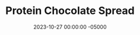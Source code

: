 ---
layout: post
title:  "Protein Chocolate Spread"
date:   2023-10-27 00:00:00 -05000
categories: 
- Recipes
- Sauces, etc.
permalink: /recipes/protein-chocolate-spread
image: /assets/Food/Spreads, Sauces, Toppings/Protein Choc/protein-choc-cover.jpg
ing: proteinchoc-ing
facts: proteinchoc-facts
Prep: 5
Rest: 
Cook: 
Source1: 
Source2: 
tags: 
- peanut butter chocolate
- chocolate peanut butter
- protein
- whey
- applesauce
- unsweetened applesauce
- nut butter
- peanut
- peanut butter
- cocoa powder
- spread
- chocolate
- casein
- protein bite
- oat flour
- gluten free
- oats
- ball
- cookie dough
- brownie
- nutella
Description: I'll make this nutella-ish spread every so often, and store the leftovers in the freezer.  It's sweet without being loaded with added sugars, and goes great on toast or on oatmeal.  Each serving is about 2 tbsp or 40g
Instructions: 
- Mix all ingredients in a small container, and store the leftovers in the fridge<br><br>

- Optionally, you can turn this spread into some chocolate protein bites. Mix in unflavored casein (1 scoop, 30 g) and oat flour (2 tbsp, 15 g), and shape into balls. Makes about 10-12<br><br>
- <center><img src="/assets/Food/Spreads, Sauces, Toppings/Protein Choc/protein-choc-2.jpg" alt="" class="instruction-image"></center><br>
---
